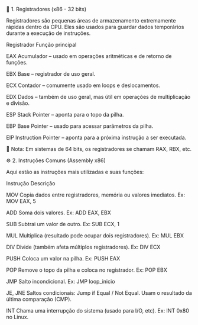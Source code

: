 📌 1. Registradores (x86 - 32 bits)

Registradores são pequenas áreas de armazenamento extremamente rápidas dentro da CPU. Eles são usados para guardar dados temporários durante a execução de instruções.

Registrador	Função principal

EAX	Acumulador – usado em operações aritméticas e de retorno de funções.

EBX	Base – registrador de uso geral.

ECX	Contador – comumente usado em loops e deslocamentos.

EDX	Dados – também de uso geral, mas útil em operações de multiplicação e divisão.

ESP	Stack Pointer – aponta para o topo da pilha.

EBP	Base Pointer – usado para acessar parâmetros da pilha.

EIP	Instruction Pointer – aponta para a próxima instrução a ser executada.

📝 Nota: Em sistemas de 64 bits, os registradores se chamam RAX, RBX, etc.

⚙️ 2. Instruções Comuns (Assembly x86)

Aqui estão as instruções mais utilizadas e suas funções:

Instrução	Descrição

MOV	Copia dados entre registradores, memória ou valores imediatos. Ex: MOV EAX, 5

ADD	Soma dois valores. Ex: ADD EAX, EBX

SUB	Subtrai um valor de outro. Ex: SUB ECX, 1

MUL	Multiplica (resultado pode ocupar dois registradores). Ex: MUL EBX

DIV	Divide (também afeta múltiplos registradores). Ex: DIV ECX

PUSH	Coloca um valor na pilha. Ex: PUSH EAX

POP	Remove o topo da pilha e coloca no registrador. Ex: POP EBX

JMP	Salto incondicional. Ex: JMP loop_inicio

JE, JNE	Saltos condicionais: Jump if Equal / Not Equal. Usam o resultado da última comparação (CMP).

INT	Chama uma interrupção do sistema (usado para I/O, etc). Ex: INT 0x80 no Linux.
